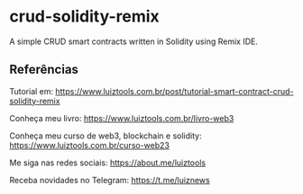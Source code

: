 # crud-solidity-remix

A simple CRUD smart contracts written in Solidity using Remix IDE.

## Referências

Tutorial em: https://www.luiztools.com.br/post/tutorial-smart-contract-crud-solidity-remix

Conheça meu livro: https://www.luiztools.com.br/livro-web3

Conheça meu curso de web3, blockchain e solidity: https://www.luiztools.com.br/curso-web23

Me siga nas redes sociais: https://about.me/luiztools

Receba novidades no Telegram: https://t.me/luiznews